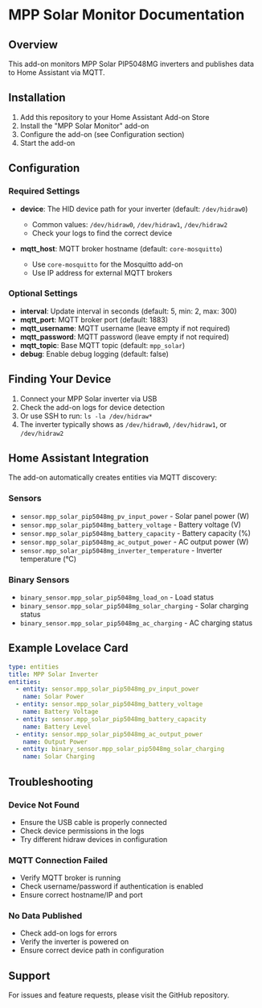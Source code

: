 # MPP Solar Monitor Documentation

## Overview

This add-on monitors MPP Solar PIP5048MG inverters and publishes data to Home Assistant via MQTT.

## Installation

1. Add this repository to your Home Assistant Add-on Store
2. Install the "MPP Solar Monitor" add-on
3. Configure the add-on (see Configuration section)
4. Start the add-on

## Configuration

### Required Settings

- **device**: The HID device path for your inverter (default: `/dev/hidraw0`)
  - Common values: `/dev/hidraw0`, `/dev/hidraw1`, `/dev/hidraw2`
  - Check your logs to find the correct device

- **mqtt_host**: MQTT broker hostname (default: `core-mosquitto`)
  - Use `core-mosquitto` for the Mosquitto add-on
  - Use IP address for external MQTT brokers

### Optional Settings

- **interval**: Update interval in seconds (default: 5, min: 2, max: 300)
- **mqtt_port**: MQTT broker port (default: 1883)
- **mqtt_username**: MQTT username (leave empty if not required)
- **mqtt_password**: MQTT password (leave empty if not required)
- **mqtt_topic**: Base MQTT topic (default: `mpp_solar`)
- **debug**: Enable debug logging (default: false)

## Finding Your Device

1. Connect your MPP Solar inverter via USB
2. Check the add-on logs for device detection
3. Or use SSH to run: `ls -la /dev/hidraw*`
4. The inverter typically shows as `/dev/hidraw0`, `/dev/hidraw1`, or `/dev/hidraw2`

## Home Assistant Integration

The add-on automatically creates entities via MQTT discovery:

### Sensors
- `sensor.mpp_solar_pip5048mg_pv_input_power` - Solar panel power (W)
- `sensor.mpp_solar_pip5048mg_battery_voltage` - Battery voltage (V)
- `sensor.mpp_solar_pip5048mg_battery_capacity` - Battery capacity (%)
- `sensor.mpp_solar_pip5048mg_ac_output_power` - AC output power (W)
- `sensor.mpp_solar_pip5048mg_inverter_temperature` - Inverter temperature (°C)

### Binary Sensors
- `binary_sensor.mpp_solar_pip5048mg_load_on` - Load status
- `binary_sensor.mpp_solar_pip5048mg_solar_charging` - Solar charging status
- `binary_sensor.mpp_solar_pip5048mg_ac_charging` - AC charging status

## Example Lovelace Card

```yaml
type: entities
title: MPP Solar Inverter
entities:
  - entity: sensor.mpp_solar_pip5048mg_pv_input_power
    name: Solar Power
  - entity: sensor.mpp_solar_pip5048mg_battery_voltage
    name: Battery Voltage
  - entity: sensor.mpp_solar_pip5048mg_battery_capacity
    name: Battery Level
  - entity: sensor.mpp_solar_pip5048mg_ac_output_power
    name: Output Power
  - entity: binary_sensor.mpp_solar_pip5048mg_solar_charging
    name: Solar Charging
```

## Troubleshooting

### Device Not Found
- Ensure the USB cable is properly connected
- Check device permissions in the logs
- Try different hidraw devices in configuration

### MQTT Connection Failed
- Verify MQTT broker is running
- Check username/password if authentication is enabled
- Ensure correct hostname/IP and port

### No Data Published
- Check add-on logs for errors
- Verify the inverter is powered on
- Ensure correct device path in configuration

## Support

For issues and feature requests, please visit the GitHub repository.
